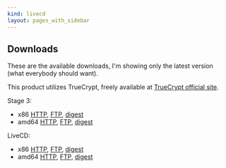 ```yaml
---
kind: livecd
layout: pages_with_sidebar
---
```

## Downloads
These are the available downloads, I\'m showing only the latest version \(what everybody should want\)\.

This product utilizes TrueCrypt, freely available at [TrueCrypt official site](http://www.truecrypt.org/)\.

Stage 3\:

* x86 [HTTP](/stages/stage3-i686-gentoo-unstable-2011-03-04.tar.xz), [FTP](ftp://ftp.faskatech.net/livecd/stages/stage3-i686-gentoo-unstable-2011-03-04.tar.xz), [digest](/stages/stage3-i686-gentoo-unstable-2011-03-04.tar.xz.DIGESTS)
* amd64 [HTTP](/stages/stage3-amd64-2013-12-07.tar.bz2), [FTP](ftp://ftp.faskatech.net/livecd/stages/stage3-amd64-2013-12-07.tar.bz2), [digest](/stages/stage3-amd64-2013-12-07.tar.bz2.DIGESTS)

LiveCD\:

* x86 [HTTP](http://www.faskatech.net/latest/i686/installcd/install-i686-minimal-2011-03-04.iso), [FTP](ftp://ftp.faskatech.net/livecd/releases/latest/i686/installcd/install-i686-minimal-2011-03-04.iso), [digest](http://www.faskatech.net/latest/i686/installcd/install-i686-minimal-2011-03-04.iso.DIGESTS)
* amd64 [HTTP](/releases/2013-12-07/amd64/installcd/install-amd64-minimal-2013-12-07.iso), [FTP](ftp://ftp.faskatech.net/livecd/releases/2013-12-07/amd64/installcd/install-amd64-minimal-2013-12-07.iso), [digest](/releases/2013-12-07/amd64/installcd/install-amd64-minimal-2013-12-07.iso.DIGESTS)
